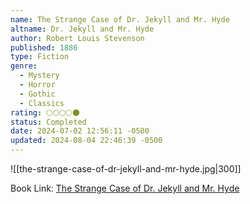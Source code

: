 ```yaml
---
name: The Strange Case of Dr. Jekyll and Mr. Hyde
altname: Dr. Jekyll and Mr. Hyde
author: Robert Louis Stevenson
published: 1886
type: Fiction
genre:
  - Mystery
  - Horror
  - Gothic
  - Classics
rating: 🌕🌕🌕🌕🌑
status: Completed
date: 2024-07-02 12:56:11 -0500
updated: 2024-08-04 22:46:39 -0500
---
```


![[the-strange-case-of-dr-jekyll-and-mr-hyde.jpg|300]]

Book Link: [The Strange Case of Dr. Jekyll and Mr. Hyde](https://www.goodreads.com/book/show/51496.Dr_Jekyll_and_Mr_Hyde)
